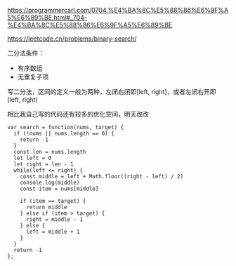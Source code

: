 https://programmercarl.com/0704.%E4%BA%8C%E5%88%86%E6%9F%A5%E6%89%BE.html#_704-%E4%BA%8C%E5%88%86%E6%9F%A5%E6%89%BE

https://leetcode.cn/problems/binary-search/


二分法条件：
- 有序数组
- 无重复子项

写二分法，区间的定义一般为两种，左闭右闭即[left, right]，或者左闭右开即[left, right)

相比我自己写的代码还有较多的优化空间，明天改改

```
var search = function(nums, target) {
  if (!nums || nums.length == 0) {
    return -1
  }
  const len = nums.length
  let left = 0
  let right = len - 1
  while(left <= right) {
    const middle = left + Math.floor((right - left) / 2)
    console.log(middle)
    const item = nums[middle]
    
    if (item == target) {
      return middle
    } else if (item > target) {
      right = middle - 1
    } else {
      left = middle + 1
    }
  }
  return -1
};
```
